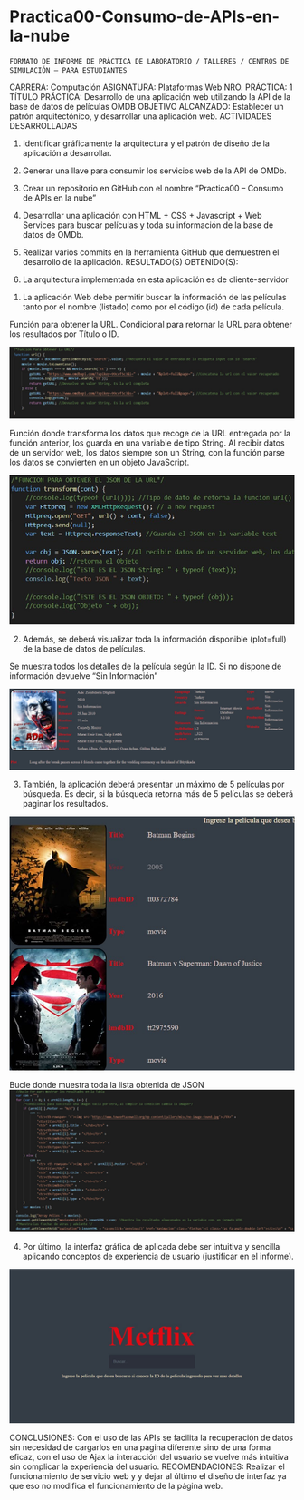 # Practica00-Consumo-de-APIs-en-la-nube

 	FORMATO DE INFORME DE PRÁCTICA DE LABORATORIO / TALLERES / CENTROS DE SIMULACIÓN – PARA ESTUDIANTES

CARRERA: Computación	ASIGNATURA: Plataformas Web
NRO. PRÁCTICA:	1	TÍTULO PRÁCTICA: Desarrollo de una aplicación web utilizando la API de la base de
datos de películas OMDB
OBJETIVO ALCANZADO: Establecer un patrón arquitectónico, y desarrollar una aplicación web.
ACTIVIDADES DESARROLLADAS
1. Identificar gráficamente la arquitectura y el patrón de diseño de la aplicación a desarrollar.
2. Generar una llave para consumir los servicios web de la API de OMDb.
3. Crear un repositorio en GitHub con el nombre “Practica00 – Consumo de APIs en la nube”
4. Desarrollar una aplicación con HTML + CSS + Javascript + Web Services para buscar películas y toda su información de la base de datos de OMDb.
5. Realizar varios commits en la herramienta GitHub que demuestren el desarrollo de la aplicación.
RESULTADO(S) OBTENIDO(S):

1.	La arquitectura implementada en esta aplicación es de cliente-servidor




























1)	La aplicación Web debe permitir buscar la información de las películas tanto por el nombre (listado) como por el código (id) de cada película.

Función para obtener la URL. Condicional para retornar la URL para obtener los resultados por Título o ID.

![](img/url.jpg)





Función donde transforma los datos que recoge de la URL entregada por la función anterior, los guarda en una variable de tipo String. Al recibir datos de un servidor web, los datos siempre son un String, con la función parse los datos se convierten en un objeto JavaScript.

![](img/2.jpg)






















2)	Además, se deberá visualizar toda la información disponible (plot=full) de la base de datos de películas.

Se muestra todos los detalles de la película según la ID. Si no dispone de información devuelve “Sin Información”

![](img/3.jpg)

3)	También, la aplicación deberá presentar un máximo de 5 películas por búsqueda. Es decir, si la búsqueda retorna más de 5 películas se deberá paginar los resultados.

![](img/4.jpg)



























Bucle donde muestra toda la lista obtenida de JSON
![](img/5.jpg)

4)	Por último, la interfaz gráfica de aplicada debe ser intuitiva y sencilla aplicando conceptos de experiencia de usuario (justificar en el informe).

![](img/6.jpg)




CONCLUSIONES:
Con el uso de las APIs se facilita la recuperación de datos sin necesidad de cargarlos en una pagina diferente sino de una forma eficaz, con el uso de Ajax la interacción del usuario se vuelve más intuitiva sin complicar la experiencia del usuario. 
RECOMENDACIONES: Realizar el funcionamiento de servicio web y y dejar al último el diseño de interfaz ya que eso no modifica el funcionamiento de la página web.
